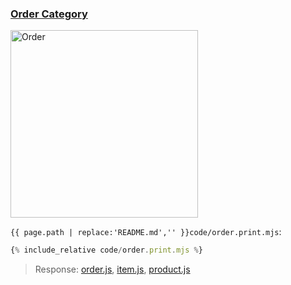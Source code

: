 ### [Order Category](code.zip)

<img src="assets/object-order-category.svg" alt="Order" width="300">

`{{ page.path | replace:'README.md','' }}code/order.print.mjs`:

```js
{% include_relative code/order.print.mjs %}
```

> Response: [order.js](response/order.js), [item.js](response/item.js), [product.js](response/product.js)
